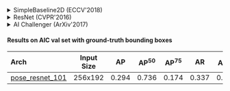 <!-- [ALGORITHM] -->

<details>
<summary>SimpleBaseline2D (ECCV'2018)</summary>

```bibtex
@inproceedings{xiao2018simple,
  title={Simple baselines for human pose estimation and tracking},
  author={Xiao, Bin and Wu, Haiping and Wei, Yichen},
  booktitle={Proceedings of the European conference on computer vision (ECCV)},
  pages={466--481},
  year={2018}
}
```

</details>

<!-- [BACKBONE] -->

<details>
<summary>ResNet (CVPR'2016)</summary>

```bibtex
@inproceedings{he2016deep,
  title={Deep residual learning for image recognition},
  author={He, Kaiming and Zhang, Xiangyu and Ren, Shaoqing and Sun, Jian},
  booktitle={Proceedings of the IEEE conference on computer vision and pattern recognition},
  pages={770--778},
  year={2016}
}
```

</details>

<!-- [DATASET] -->

<details>
<summary>AI Challenger (ArXiv'2017)</summary>

```bibtex
@article{wu2017ai,
  title={Ai challenger: A large-scale dataset for going deeper in image understanding},
  author={Wu, Jiahong and Zheng, He and Zhao, Bo and Li, Yixin and Yan, Baoming and Liang, Rui and Wang, Wenjia and Zhou, Shipei and Lin, Guosen and Fu, Yanwei and others},
  journal={arXiv preprint arXiv:1711.06475},
  year={2017}
}
```

</details>

#### Results on AIC val set with ground-truth bounding boxes

| Arch  | Input Size | AP | AP<sup>50</sup> | AP<sup>75</sup> | AR | AR<sup>50</sup> | ckpt | log |
| :-------------- | :-----------: | :------: | :------: | :------: | :------: | :------: |:------: |:------: |
| [pose_resnet_101](/configs/body/2d_kpt_sview_rgb_img/topdown_heatmap/aic/res101_aic_256x192.py) | 256x192 | 0.294 | 0.736 | 0.174 | 0.337 | 0.763 | [ckpt](https://download.openmmlab.com/mmpose/top_down/resnet/res101_aic_256x192-79b35445_20200826.pth) | [log](https://download.openmmlab.com/mmpose/top_down/resnet/res101_aic_256x192_20200826.log.json) |
